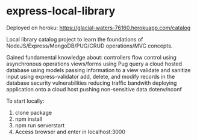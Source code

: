 # express-local-library

Deployed on heroku: https://glacial-waters-76160.herokuapp.com/catalog

Local library catalog project to learn the foundations of NodeJS/Express/MongoDB/PUG/CRUD operations/MVC concepts.

Gained fundamental knowledge about:
controllers
flow control using asynchronous operations 
views/forms using Pug
query a cloud hosted database using models 
passing information to a view 
validate and sanitize input using express-validator
add, delete, and modify records in the database
security vulnerabilities
reducing traffic bandwith
deploying application onto a cloud host
pushing non-sensitive data dotenv/nconf

To start locally:
1. clone package
2. npm install
3. npm run serverstart
4. Access browser and enter in localhost:3000
